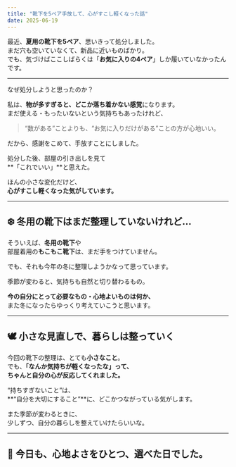 ```yaml
---
title: "靴下を5ペア手放して、心がすこし軽くなった話"
date: 2025-06-19
---
```


最近、**夏用の靴下を5ペア**、思いきって処分しました。  
まだ穴も空いていなくて、新品に近いものばかり。  
でも、気づけばここしばらくは「**お気に入りの4ペア**」しか履いていなかったんです。

---

なぜ処分しようと思ったのか？

私は、**物が多すぎると、どこか落ち着かない感覚**になります。  
まだ使える・もったいないという気持ちもあったけれど、  

> “数がある”ことよりも、“お気に入りだけがある”ことの方が心地いい。

だから、感謝をこめて、手放すことにしました。

処分した後、部屋の引き出しを見て  
**「これでいい」**と思えた。

ほんの小さな変化だけど、  
**心がすこし軽くなった気がしています。**

---

## ❄️ 冬用の靴下はまだ整理していないけれど…

そういえば、**冬用の靴下**や  
部屋着用の**もこもこ靴下**は、まだ手をつけていません。

でも、それも今年の冬に整理しようかなって思っています。

季節が変わると、気持ちも自然と切り替わるもの。

**今の自分にとって必要なもの・心地よいものは何か、**  
また冬になったらゆっくり考えていこうと思います。

---

## 🕊️ 小さな見直しで、暮らしは整っていく

今回の靴下の整理は、とても**小さなこと**。  
でも、**「なんか気持ちが軽くなったな」**って、  
ちゃんと**自分の心が反応してくれました。**

“持ちすぎないこと”は、  
**“自分を大切にすること”**に、どこかつながっている気がします。

また季節が変わるときに、  
少しずつ、自分の暮らしを整えていけたらいいな。

---

## 🧦 今日も、心地よさをひとつ、選べた日でした。

<!-- Google tag (gtag.js) -->
<script async src="https://www.googletagmanager.com/gtag/js?id=G-89D1F7DMB6"></script>
<script>
  window.dataLayer = window.dataLayer || [];
  function gtag(){dataLayer.push(arguments);}
  gtag('js', new Date());

  gtag('config', 'G-89D1F7DMB6');
</script>

